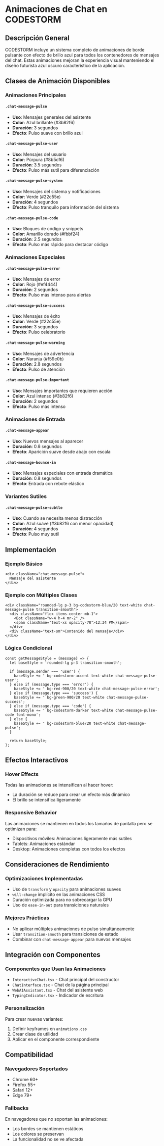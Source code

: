 # Animaciones de Chat en CODESTORM

## Descripción General

CODESTORM incluye un sistema completo de animaciones de borde pulsante con efecto de brillo azul para todos los contenedores de mensajes del chat. Estas animaciones mejoran la experiencia visual manteniendo el diseño futurista azul oscuro característico de la aplicación.

## Clases de Animación Disponibles

### Animaciones Principales

#### `.chat-message-pulse`
- **Uso**: Mensajes generales del asistente
- **Color**: Azul brillante (#3b82f6)
- **Duración**: 3 segundos
- **Efecto**: Pulso suave con brillo azul

#### `.chat-message-pulse-user`
- **Uso**: Mensajes del usuario
- **Color**: Púrpura (#8b5cf6)
- **Duración**: 3.5 segundos
- **Efecto**: Pulso más sutil para diferenciación

#### `.chat-message-pulse-system`
- **Uso**: Mensajes del sistema y notificaciones
- **Color**: Verde (#22c55e)
- **Duración**: 4 segundos
- **Efecto**: Pulso tranquilo para información del sistema

#### `.chat-message-pulse-code`
- **Uso**: Bloques de código y snippets
- **Color**: Amarillo dorado (#fbbf24)
- **Duración**: 2.5 segundos
- **Efecto**: Pulso más rápido para destacar código

### Animaciones Especiales

#### `.chat-message-pulse-error`
- **Uso**: Mensajes de error
- **Color**: Rojo (#ef4444)
- **Duración**: 2 segundos
- **Efecto**: Pulso más intenso para alertas

#### `.chat-message-pulse-success`
- **Uso**: Mensajes de éxito
- **Color**: Verde (#22c55e)
- **Duración**: 3 segundos
- **Efecto**: Pulso celebratorio

#### `.chat-message-pulse-warning`
- **Uso**: Mensajes de advertencia
- **Color**: Naranja (#f59e0b)
- **Duración**: 2.8 segundos
- **Efecto**: Pulso de atención

#### `.chat-message-pulse-important`
- **Uso**: Mensajes importantes que requieren acción
- **Color**: Azul intenso (#3b82f6)
- **Duración**: 2 segundos
- **Efecto**: Pulso más intenso

### Animaciones de Entrada

#### `.chat-message-appear`
- **Uso**: Nuevos mensajes al aparecer
- **Duración**: 0.6 segundos
- **Efecto**: Aparición suave desde abajo con escala

#### `.chat-message-bounce-in`
- **Uso**: Mensajes especiales con entrada dramática
- **Duración**: 0.8 segundos
- **Efecto**: Entrada con rebote elástico

### Variantes Sutiles

#### `.chat-message-pulse-subtle`
- **Uso**: Cuando se necesita menos distracción
- **Color**: Azul suave (#3b82f6 con menor opacidad)
- **Duración**: 4 segundos
- **Efecto**: Pulso muy sutil

## Implementación

### Ejemplo Básico
```tsx
<div className="chat-message-pulse">
  Mensaje del asistente
</div>
```

### Ejemplo con Múltiples Clases
```tsx
<div className="rounded-lg p-3 bg-codestorm-blue/20 text-white chat-message-pulse transition-smooth">
  <div className="flex items-center mb-1">
    <Bot className="w-4 h-4 mr-2" />
    <span className="text-xs opacity-70">12:34 PM</span>
  </div>
  <div className="text-sm">Contenido del mensaje</div>
</div>
```

### Lógica Condicional
```tsx
const getMessageStyle = (message) => {
  let baseStyle = 'rounded-lg p-3 transition-smooth';
  
  if (message.sender === 'user') {
    baseStyle += ' bg-codestorm-accent text-white chat-message-pulse-user';
  } else if (message.type === 'error') {
    baseStyle += ' bg-red-900/20 text-white chat-message-pulse-error';
  } else if (message.type === 'success') {
    baseStyle += ' bg-green-900/20 text-white chat-message-pulse-success';
  } else if (message.type === 'code') {
    baseStyle += ' bg-codestorm-darker text-white chat-message-pulse-code font-mono';
  } else {
    baseStyle += ' bg-codestorm-blue/20 text-white chat-message-pulse';
  }
  
  return baseStyle;
};
```

## Efectos Interactivos

### Hover Effects
Todas las animaciones se intensifican al hacer hover:
- La duración se reduce para crear un efecto más dinámico
- El brillo se intensifica ligeramente

### Responsive Behavior
Las animaciones se mantienen en todos los tamaños de pantalla pero se optimizan para:
- Dispositivos móviles: Animaciones ligeramente más sutiles
- Tablets: Animaciones estándar
- Desktop: Animaciones completas con todos los efectos

## Consideraciones de Rendimiento

### Optimizaciones Implementadas
- Uso de `transform` y `opacity` para animaciones suaves
- `will-change` implícito en las animaciones CSS
- Duración optimizada para no sobrecargar la GPU
- Uso de `ease-in-out` para transiciones naturales

### Mejores Prácticas
- No aplicar múltiples animaciones de pulso simultáneamente
- Usar `transition-smooth` para transiciones de estado
- Combinar con `chat-message-appear` para nuevos mensajes

## Integración con Componentes

### Componentes que Usan las Animaciones
- `InteractiveChat.tsx` - Chat principal del constructor
- `ChatInterface.tsx` - Chat de la página principal
- `WebAIAssistant.tsx` - Chat del asistente web
- `TypingIndicator.tsx` - Indicador de escritura

### Personalización
Para crear nuevas variantes:
1. Definir keyframes en `animations.css`
2. Crear clase de utilidad
3. Aplicar en el componente correspondiente

## Compatibilidad

### Navegadores Soportados
- Chrome 60+
- Firefox 55+
- Safari 12+
- Edge 79+

### Fallbacks
En navegadores que no soportan las animaciones:
- Los bordes se mantienen estáticos
- Los colores se preservan
- La funcionalidad no se ve afectada
